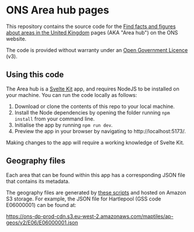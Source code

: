 # ONS Area hub pages

This repository contains the source code for the [Find facts and figures about areas in the United Kingdom](https://www.ons.gov.uk/visualisations/areas/) pages (AKA "Area hub") on the ONS website.

The code is provided without warranty under an [Open Government Licence](https://www.nationalarchives.gov.uk/doc/open-government-licence/version/3/) (v3).

## Using this code

The Area hub is a [Svelte Kit](https://kit.svelte.dev/) app, and requires NodeJS to be installed on your machine. You can run the code locally as follows:

1. Download or clone the contents of this repo to your local machine.
2. Install the Node dependencies by opening the folder running `npm install` from your command line.
3. Initialise the app by running `npm run dev`.
4. Preview the app in your browser by navigating to http://localhost:5173/.

Making changes to the app will require a working knowledge of Svelte Kit.

## Geography files

Each area that can be found within this app has a corresponding JSON file that contains its metadata.

The geography files are generated by [these scripts](https://github.com/onsvisual/geo-scripts) and hosted on Amazon S3 storage. For example, the JSON file for Hartlepool (GSS code E06000001) can be found at:

https://ons-dp-prod-cdn.s3.eu-west-2.amazonaws.com/maptiles/ap-geos/v2/E06/E06000001.json

